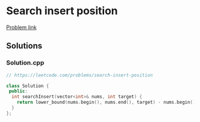 # Search insert position

[Problem link](https://leetcode.com/problems/search-insert-position)

## Solutions


### Solution.cpp
```cpp
// https://leetcode.com/problems/search-insert-position

class Solution {
 public:
  int searchInsert(vector<int>& nums, int target) {
    return lower_bound(nums.begin(), nums.end(), target) - nums.begin();
  }
};
```